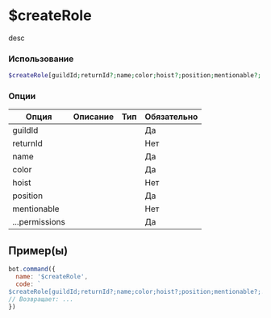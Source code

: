 # $createRole
desc
### Использование
```php
$createRole[guildId;returnId?;name;color;hoist?;position;mentionable?;...permissions]
```

### Опции

| Опция | Описание | Тип | Обязательно |
|--------|-------------|------|----------|
| guildId |  |  | Да | 
| returnId |  |  | Нет | 
| name |  |  | Да |
| color |  |  | Да |
| hoist |  |  | Нет |
| position |  |  | Да |
| mentionable |  |  | Нет |
| ...permissions |  |  | Да |
## Пример(ы)

```javascript
bot.command({
  name: '$createRole',
  code: `
$createRole[guildId;returnId?;name;color;hoist?;position;mentionable?;...permissions]`
// Возвращает: ...
})
```